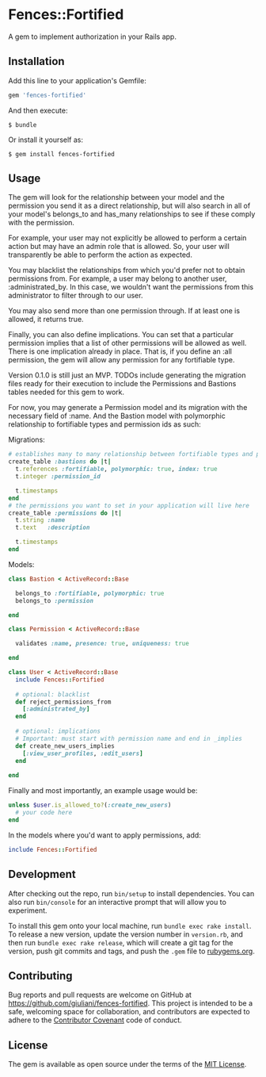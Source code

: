 # Fences::Fortified

A gem to implement authorization in your Rails app.

## Installation

Add this line to your application's Gemfile:

```ruby
gem 'fences-fortified'
```

And then execute:

    $ bundle

Or install it yourself as:

    $ gem install fences-fortified

## Usage

The gem will look for the relationship between your model and the permission you send it as 
a direct relationship, but will also search in all of your model's belongs_to and has_many relationships to see if these comply with the permission.

For example, your user may not explicitly be allowed to perform a certain action but may have an admin role that is allowed.  So, your user will transparently be able to perform the action as expected.

You may blacklist the relationships from which you'd prefer not to obtain permissions from. For example, a user may belong to another user, :administrated_by. In this case, we wouldn't want the permissions from this administrator to filter through to our user.

You may also send more than one permission through. If at least one is allowed, it returns true.

Finally, you can also define implications.  You can set that a particular permission implies that a list of other permissions will be allowed as well.  There is one implication already in place. That is, if you define an :all permission, the gem will allow any permission for any fortifiable type.

Version 0.1.0 is still just an MVP.  TODOs include generating the migration files
ready for their execution to include the Permissions and Bastions tables needed for this gem to work.

For now, you may generate a Permission model and its migration with the necessary field of :name.  And the Bastion model with polymorphic relationship to fortifiable types and permission ids as such:

Migrations:
```ruby
# establishes many to many relationship between fortifiable types and permissions
create_table :bastions do |t|
  t.references :fortifiable, polymorphic: true, index: true
  t.integer :permission_id

  t.timestamps
end
# the permissions you want to set in your application will live here
create_table :permissions do |t|
  t.string :name
  t.text   :description

  t.timestamps
end
```

Models:
```ruby
class Bastion < ActiveRecord::Base

  belongs_to :fortifiable, polymorphic: true
  belongs_to :permission

end

class Permission < ActiveRecord::Base

  validates :name, presence: true, uniqueness: true

end

class User < ActiveRecord::Base
  include Fences::Fortified
  
  # optional: blacklist
  def reject_permissions_from
    [:administrated_by]
  end
  
  # optional: implications
  # Important: must start with permission name and end in _implies
  def create_new_users_implies
    [:view_user_profiles, :edit_users]
  end
  
end
```
Finally and most importantly, an example usage would be:

```ruby
unless $user.is_allowed_to?(:create_new_users)
  # your code here
end
```

In the models where you'd want to apply permissions, add:
```ruby
include Fences::Fortified
```

## Development

After checking out the repo, run `bin/setup` to install dependencies. You can also run `bin/console` for an interactive prompt that will allow you to experiment.

To install this gem onto your local machine, run `bundle exec rake install`. To release a new version, update the version number in `version.rb`, and then run `bundle exec rake release`, which will create a git tag for the version, push git commits and tags, and push the `.gem` file to [rubygems.org](https://rubygems.org).

## Contributing

Bug reports and pull requests are welcome on GitHub at https://github.com/giuliani/fences-fortified. This project is intended to be a safe, welcoming space for collaboration, and contributors are expected to adhere to the [Contributor Covenant](http://contributor-covenant.org) code of conduct.


## License

The gem is available as open source under the terms of the [MIT License](http://opensource.org/licenses/MIT).

